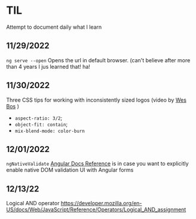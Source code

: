 # TIL
Attempt to document daily what I learn

## 11/29/2022

`ng serve --open` Opens the url in default browser. (can't believe after more than 4 years I jus learned that! ha!

## 11/30/2022

Three CSS tips for working with inconsistently sized logos (video by [Wes Bos](https://twitter.com/wesbos/status/1597598503886327808) )
- `aspect-ratio: 3/2`;
- `object-fit: contain`;
- `mix-blend-mode: color-burn`

## 12/01/2022

`ngNativeValidate` [Angular Docs Reference](https://angular.io/api/forms/NgForm#native-dom-validation-ui) is in case you want to explicitly enable native DOM validation UI with Angular forms

## 12/13/22

Logical AND operator
https://developer.mozilla.org/en-US/docs/Web/JavaScript/Reference/Operators/Logical_AND_assignment
